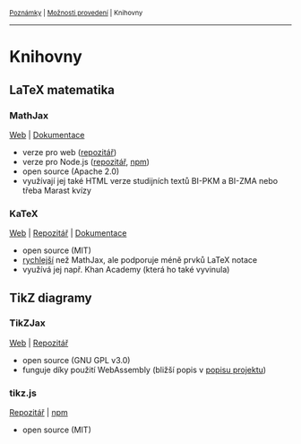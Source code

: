 <sub>[Poznámky](../README.md)
| [Možnosti provedení](README.md)
| Knihovny
<sub>

---

# Knihovny

## LaTeX matematika

### MathJax

[Web](https://www.mathjax.org)
| [Dokumentace](http://docs.mathjax.org/en/latest/)

- verze pro web ([repozitář](https://github.com/mathjax/MathJax))
- verze pro Node.js ([repozitář](https://github.com/mathjax/MathJax-node),
    [npm](https://www.npmjs.com/package/mathjax-node))
- open source (Apache 2.0)
- využívají jej také HTML verze studijních textů BI-PKM a BI-ZMA nebo třeba
    Marast kvízy

### KaTeX

[Web](https://katex.org)
| [Repozitář](https://github.com/KaTeX/KaTeX)
| [Dokumentace](https://katex.org/docs/api.html)

- open source (MIT)
- [rychlejší](http://www.intmath.com/cg5/katex-mathjax-comparison.php) než
    MathJax, ale podporuje méně prvků LaTeX notace
- využívá jej např. Khan Academy (která ho také vyvinula)

## TikZ diagramy

### TikZJax

[Web](https://tikzjax.com)
| [Repozitář](https://github.com/kisonecat/tikzjax)

- open source (GNU GPL v3.0)
- funguje díky použití WebAssembly (bližší popis v [popisu projektu](
    https://github.com/kisonecat/tikzjax#how-does-this-work))

### tikz.js

[Repozitář](https://github.com/FlorianRappl/tikz.js)
| [npm](https://www.npmjs.com/package/tikz.js)

- open source (MIT)
